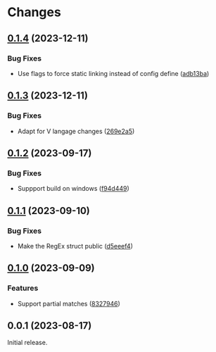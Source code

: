 # Changes

## [0.1.4](https://github.com/prantlf/v-pcre2/compare/v0.1.3...v0.1.4) (2023-12-11)

### Bug Fixes

* Use flags to force static linking instead of config define ([adb13ba](https://github.com/prantlf/v-pcre2/commit/adb13ba64cd195589181c383a3be8cd613f48c74))

## [0.1.3](https://github.com/prantlf/v-pcre2/compare/v0.1.2...v0.1.3) (2023-12-11)

### Bug Fixes

* Adapt for V langage changes ([269e2a5](https://github.com/prantlf/v-pcre2/commit/269e2a5740733e770268640a73c335e191d1cb9e))

## [0.1.2](https://github.com/prantlf/v-pcre2/compare/v0.1.1...v0.1.2) (2023-09-17)

### Bug Fixes

* Suppport build on windows ([f94d449](https://github.com/prantlf/v-pcre2/commit/f94d449f5d40694bdff0f88e80ba7f630813a86c))

## [0.1.1](https://github.com/prantlf/v-pcre2/compare/v0.1.0...v0.1.1) (2023-09-10)

### Bug Fixes

* Make the RegEx struct public ([d5eeef4](https://github.com/prantlf/v-pcre2/commit/d5eeef4ebd17a9a00b51bbdf73b591f7e8f3d291))

## [0.1.0](https://github.com/prantlf/v-pcre2/compare/v0.0.1...v0.1.0) (2023-09-09)

### Features

* Support partial matches ([8327946](https://github.com/prantlf/v-pcre2/commit/8327946fccc45e973ff845895d6cfdc758e0378b))

## 0.0.1 (2023-08-17)

Initial release.
